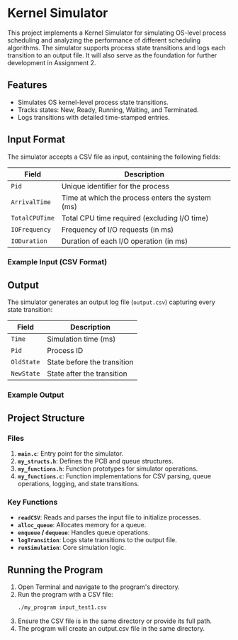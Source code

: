# Kernel Simulator

This project implements a Kernel Simulator for simulating OS-level process scheduling and analyzing the performance of different scheduling algorithms. The simulator supports process state transitions and logs each transition to an output file. It will also serve as the foundation for further development in Assignment 2.

## Features
- Simulates OS kernel-level process state transitions.
- Tracks states: New, Ready, Running, Waiting, and Terminated.
- Logs transitions with detailed time-stamped entries.

## Input Format
The simulator accepts a CSV file as input, containing the following fields:

| Field          | Description                                                   |
|----------------|---------------------------------------------------------------|
| `Pid`          | Unique identifier for the process                             |
| `ArrivalTime`  | Time at which the process enters the system (ms)              |
| `TotalCPUTime` | Total CPU time required (excluding I/O time)                  |
| `IOFrequency`  | Frequency of I/O requests (in ms)                             |
| `IODuration`   | Duration of each I/O operation (in ms)                        |

### Example Input (CSV Format)


## Output
The simulator generates an output log file (`output.csv`) capturing every state transition:

| Field         | Description                           |
|---------------|---------------------------------------|
| `Time`        | Simulation time (ms)                 |
| `Pid`         | Process ID                           |
| `OldState`    | State before the transition          |
| `NewState`    | State after the transition           |

### Example Output

## Project Structure
### Files
1. **`main.c`**: Entry point for the simulator.
2. **`my_structs.h`**: Defines the PCB and queue structures.
3. **`my_functions.h`**: Function prototypes for simulator operations.
4. **`my_functions.c`**: Function implementations for CSV parsing, queue operations, logging, and state transitions.

### Key Functions
- **`readCSV`**: Reads and parses the input file to initialize processes.
- **`alloc_queue`**: Allocates memory for a queue.
- **`enqueue` / `dequeue`**: Handles queue operations.
- **`logTransition`**: Logs state transitions to the output file.
- **`runSimulation`**: Core simulation logic.

## Running the Program

1. Open Terminal and navigate to the program's directory.
2. Run the program with a CSV file:
   ```bash
   ./my_program input_test1.csv
3. Ensure the CSV file is in the same directory or provide its full path.
4. The program will create an output.csv file in the same directory.
